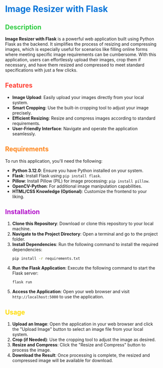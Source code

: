 # <span style="color: #0074D9;">Image Resizer with Flask</span>

## <span style="color: #2ECC40;">Description</span>
**Image Resizer with Flask** is a powerful web application built using Python Flask as the backend. It simplifies the process of resizing and compressing images, which is especially useful for scenarios like filling online forms where meeting specific image requirements can be cumbersome. With this application, users can effortlessly upload their images, crop them if necessary, and have them resized and compressed to meet standard specifications with just a few clicks.

## <span style="color: #FF4136;">Features</span>
- **Image Upload**: Easily upload your images directly from your local system.
- **Smart Cropping**: Use the built-in cropping tool to adjust your image precisely.
- **Efficient Resizing**: Resize and compress images according to standard requirements.
- **User-Friendly Interface**: Navigate and operate the application seamlessly.

## <span style="color: #FF851B;">Requirements</span>
To run this application, you'll need the following:

- **Python 3.12.0**: Ensure you have Python installed on your system.
- **Flask**: Install Flask using `pip install flask`.
- **Pillow**: Install Pillow (PIL) for image processing: `pip install pillow`.
- **OpenCV-Python**: For additional image manipulation capabilities.
- **HTML/CSS Knowledge (Optional)**: Customize the frontend to your liking.

## <span style="color: #B10DC9;">Installation</span>
1. **Clone this Repository**: Download or clone this repository to your local machine.
2. **Navigate to the Project Directory**: Open a terminal and go to the project folder.
3. **Install Dependencies**: Run the following command to install the required dependencies:
    ```bash
    pip install -r requirements.txt
    ```
4. **Run the Flask Application**: Execute the following command to start the Flask server:
    ```bash
    flask run
    ```
5. **Access the Application**: Open your web browser and visit `http://localhost:5000` to use the application.

## <span style="color: #FFDC00;">Usage</span>
1. **Upload an Image**: Open the application in your web browser and click the "Upload Image" button to select an image file from your local system.
2. **Crop (if Needed)**: Use the cropping tool to adjust the image as desired.
3. **Resize and Compress**: Click the "Resize and Compress" button to process the image.
4. **Download the Result**: Once processing is complete, the resized and compressed image will be available for download.
